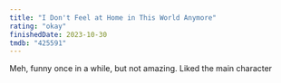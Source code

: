 ```yaml
---
title: "I Don't Feel at Home in This World Anymore"
rating: "okay"
finishedDate: 2023-10-30
tmdb: "425591"
---
```


Meh, funny once in a while, but not amazing. Liked the main character